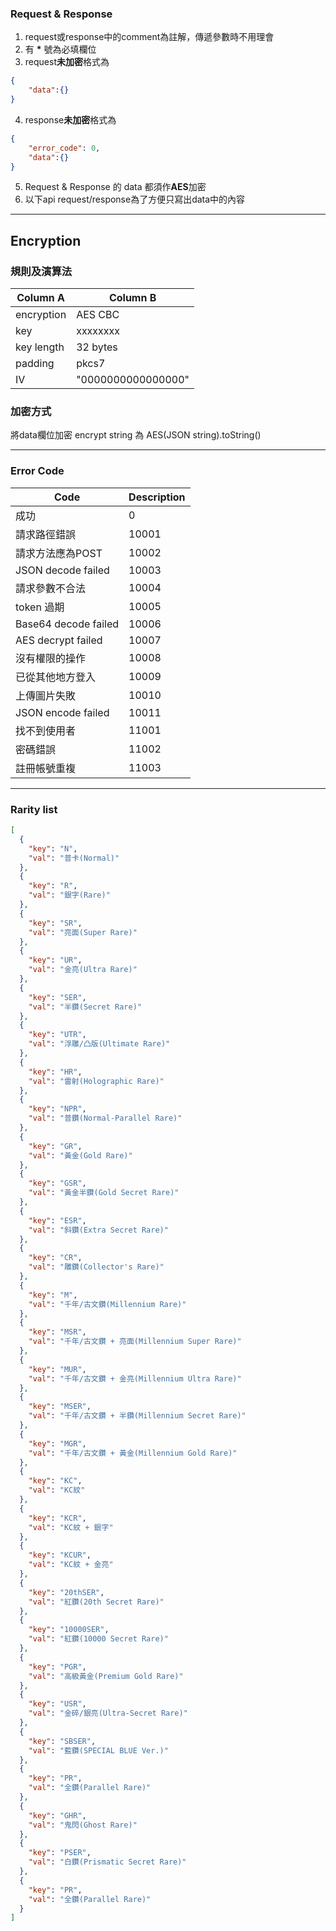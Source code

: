 ### Request & Response
1. request或response中的comment為註解，傳遞參數時不用理會
2. 有 **\*** 號為必填欄位
3. request**未加密**格式為
```json
{
    "data":{}
}
```
4. response**未加密**格式為
```json
{
    "error_code": 0,
    "data":{}
}
```
5. Request & Response 的 data 都須作**AES**加密
6. 以下api request/response為了方便只寫出data中的內容

***

## Encryption
### 規則及演算法

| Column A   | Column B           |
|------------|--------------------|
| encryption | AES CBC            |
| key        | xxxxxxxx           |
| key length | 32 bytes           |
| padding    | pkcs7              |
| IV         | "0000000000000000" |

### 加密方式
將data欄位加密
encrypt string 為 AES(JSON string).toString()

***

### Error Code

| Code                 | Description |
|----------------------|-------------|
| 成功                   | 0           |
| 請求路徑錯誤               | 10001       |
| 請求方法應為POST           | 10002       |
| JSON decode failed   | 10003       |
| 請求參數不合法              | 10004       |
| token 過期             | 10005       |
| Base64 decode failed | 10006       |
| AES decrypt failed   | 10007       |
| 沒有權限的操作              | 10008       |
| 已從其他地方登入             | 10009       |
| 上傳圖片失敗               | 10010       |
| JSON encode failed   | 10011       |
| 找不到使用者               | 11001       |
| 密碼錯誤                 | 11002       |
| 註冊帳號重複               | 11003       |


***

### Rarity list

```json
[
  {
    "key": "N",
    "val": "普卡(Normal)"
  },
  {
    "key": "R",
    "val": "銀字(Rare)"
  },
  {
    "key": "SR",
    "val": "亮面(Super Rare)"
  },
  {
    "key": "UR",
    "val": "金亮(Ultra Rare)"
  },
  {
    "key": "SER",
    "val": "半鑽(Secret Rare)"
  },
  {
    "key": "UTR",
    "val": "浮雕/凸版(Ultimate Rare)"
  },
  {
    "key": "HR",
    "val": "雷射(Holographic Rare)"
  },
  {
    "key": "NPR",
    "val": "普鑽(Normal-Parallel Rare)"
  },
  {
    "key": "GR",
    "val": "黃金(Gold Rare)"
  },  
  {
    "key": "GSR",
    "val": "黃金半鑽(Gold Secret Rare)"
  },
  {
    "key": "ESR",
    "val": "斜鑽(Extra Secret Rare)"
  },
  {
    "key": "CR",
    "val": "雕鑽(Collector's Rare)"
  },
  {
    "key": "M",
    "val": "千年/古文鑽(Millennium Rare)"
  },
  {
    "key": "MSR",
    "val": "千年/古文鑽 + 亮面(Millennium Super Rare)"
  },
  {
    "key": "MUR",
    "val": "千年/古文鑽 + 金亮(Millennium Ultra Rare)"
  },
  {
    "key": "MSER",
    "val": "千年/古文鑽 + 半鑽(Millennium Secret Rare)"
  },
  {
    "key": "MGR",
    "val": "千年/古文鑽 + 黃金(Millennium Gold Rare)"
  },
  {
    "key": "KC",
    "val": "KC紋"
  },
  {
    "key": "KCR",
    "val": "KC紋 + 銀字"
  },
  {
    "key": "KCUR",
    "val": "KC紋 + 金亮"
  },
  {
    "key": "20thSER",
    "val": "紅鑽(20th Secret Rare)"
  },
  {
    "key": "10000SER",
    "val": "紅鑽(10000 Secret Rare)"
  },
  {
    "key": "PGR",
    "val": "高級黃金(Premium Gold Rare)"
  },
  {
    "key": "USR",
    "val": "金碎/銀亮(Ultra-Secret Rare)"
  },
  {
    "key": "SBSER",
    "val": "藍鑽(SPECIAL BLUE Ver.)"
  },
  {
    "key": "PR",
    "val": "全鑽(Parallel Rare)"
  },
  {
    "key": "GHR",
    "val": "鬼閃(Ghost Rare)"
  },
  {
    "key": "PSER",
    "val": "白鑽(Prismatic Secret Rare)"
  },
  {
    "key": "PR",
    "val": "全鑽(Parallel Rare)"
  }
]
```
